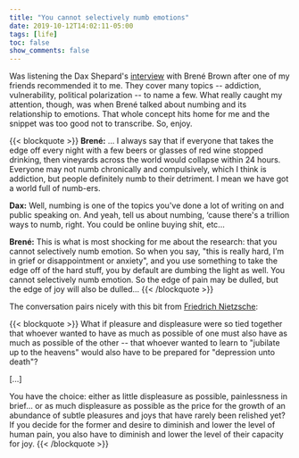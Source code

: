 ```yaml
---
title: "You cannot selectively numb emotions"
date: 2019-10-12T14:02:11-05:00
tags: [life]
toc: false
show_comments: false
---
```


Was listening the Dax Shepard's [interview](https://armchairexpertpod.com/pods/brene-brown) with Brené Brown after one of my friends recommended it to me. They cover many topics -- addiction, vulnerability, political polarization -- to name a few. What really caught my attention, though, was when Brené talked about numbing and its relationship to emotions. That whole concept hits home for me and the snippet was too good not to transcribe. So, enjoy. 

{{< blockquote >}}
**Brené:** ... I always say that if everyone that takes the edge off every night with a few beers or glasses of red wine stopped drinking, then vineyards across the world would collapse within 24 hours. Everyone may not numb chronically and compulsively, which I think is addiction, but people definitely numb to their detriment. I mean we have got a world full of numb-ers. 

**Dax:** Well, numbing is one of the topics you've done a lot of writing on and public speaking on. And yeah, tell us about numbing, ‘cause there's a trillion ways to numb, right. You could be online buying shit, etc...

**Brené:** This is what is most shocking for me about the research: that you cannot selectively numb emotion. So when you say, "this is really hard, I’m in grief or disappointment or anxiety", and you use something to take the edge off of the hard stuff, you by default are dumbing the light as well. You cannot selectively numb emotion. So the edge of pain may be dulled, but the edge of joy will also be dulled...
{{< /blockquote >}}

The conversation pairs nicely with this bit from [Friedrich Nietzsche](https://www.brainpickings.org/2014/10/15/nietzsche-on-difficulty/):

{{< blockquote >}}
What if pleasure and displeasure were so tied together that whoever wanted to have as much as possible of one must also have as much as possible of the other -- that whoever wanted to learn to "jubilate up to the heavens" would also have to be prepared for "depression unto death"?

[...]

You have the choice: either as little displeasure as possible, painlessness in brief... or as much displeasure as possible as the price for the growth of an abundance of subtle pleasures and joys that have rarely been relished yet? If you decide for the former and desire to diminish and lower the level of human pain, you also have to diminish and lower the level of their capacity for joy.
{{< /blockquote >}}
